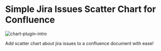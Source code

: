 # Simple Jira Issues Scatter Chart for Confluence

![chart-plugin-intro](https://user-images.githubusercontent.com/23608029/175864937-9df80457-245e-4c1f-9bcd-247fc99b35a4.gif)

Add scatter chart about jira issues to a confluence document with ease!
